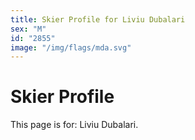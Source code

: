 ```yaml
---
title: Skier Profile for Liviu Dubalari
sex: "M"
id: "2855"
image: "/img/flags/mda.svg" 
---
```


# Skier Profile

This page is for: Liviu Dubalari.
    